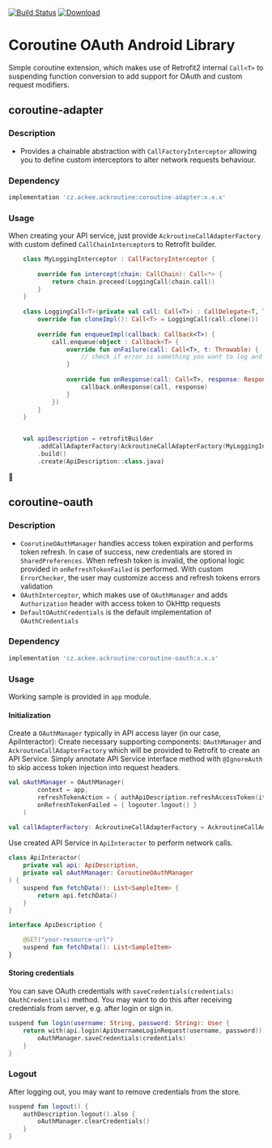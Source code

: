 [![Build Status](https://travis-ci.org/AckeeCZ/ackroutine-adapter.svg?branch=master)](https://travis-ci.org/AckeeCZ/ackroutine-adapter) [ ![Download](https://api.bintray.com/packages/ackeecz/ackroutine-adapter/coroutine-adapter/images/download.svg) ](https://bintray.com/ackeecz/ackroutine-adapter/coroutine-adapter/_latestVersion)

# Coroutine OAuth Android Library
Simple coroutine extension, which makes use of Retrofit2 internal `Call<T>` to suspending function conversion to add support for OAuth and custom request modifiers.

## coroutine-adapter
### Description
- Provides a chainable abstraction with `CallFactoryInterceptor` allowing you to define custom interceptors to alter network requests behaviour.

### Dependency
```groovy
implementation 'cz.ackee.ackroutine:coroutine-adapter:x.x.x'
```

### Usage
When creating your API service, just provide `AckroutineCallAdapterFactory` with custom defined `CallChainInterceptor`s to Retrofit builder.
```kotlin
    class MyLoggingInterceptor : CallFactoryInterceptor {
    
        override fun intercept(chain: CallChain): Call<*> {
            return chain.proceed(LoggingCall(chain.call))
        }
    }
    
    class LoggingCall<T>(private val call: Call<T>) : CallDelegate<T, T>(call) {
        override fun cloneImpl(): Call<T> = LoggingCall(call.clone())
    
        override fun enqueueImpl(callback: Callback<T>) {
            call.enqueue(object : Callback<T> {
                override fun onFailure(call: Call<T>, t: Throwable) {
                    // check if error is something you want to log and proceed
                }
    
                override fun onResponse(call: Call<T>, response: Response<T>) {
                    callback.onResponse(call, response)
                }
            })
        }
    }


    val apiDescription = retrofitBuilder
        .addCallAdapterFactory(AckroutineCallAdapterFactory(MyLoggingInterceptor()))
        .build()
        .create(ApiDescription::class.java)
```
:tada:

## coroutine-oauth
### Description
- `CoorutineOAuthManager` handles access token expiration and performs token refresh. In case of success, new credentials are stored in `SharedPreferences`. When refresh token is invalid, the optional logic provided in `onRefreshTokenFailed` is performed. With custom `ErrorChecker`, the user may customize access and refresh tokens errors validation
- `OAuthInterceptor`, which makes use of `OAuthManager` and adds `Authorization` header with access token to OkHttp requests
- `DefaultOAuthCredentials` is the default implementation of `OAuthCredentials` 

### Dependency
```groovy
implementation 'cz.ackee.ackroutine:coroutine-oauth:x.x.x'
```

### Usage
Working sample is provided in `app` module.

#### Initialization
Create a `OAuthManager` typically in API access layer (in our case, ApiInteractor):
Create necessary supporting components: `OAuthManager` and `AckroutneCallAdapterFactory` which will be provided to Retrofit to create an API Service.
Simply annotate API Service interface method with `@IgnoreAuth` to skip access token injection into request headers.
```kotlin
val oAuthManager = OAuthManager(
        context = app,
        refreshTokenAction = { authApiDescription.refreshAccessToken(it) },
        onRefreshTokenFailed = { logouter.logout() }
    )
    
val callAdapterFactory: AckroutineCallAdapterFactory = AckroutineCallAdapterFactory(OAuthCallInterceptor(oAuthManager))
```
Use created API Service in `ApiInteractor` to perform network calls.
```kotlin
class ApiInteractor(
    private val api: ApiDescription,
    private val oAuthManager: CoroutineOAuthManager
) {
    suspend fun fetchData(): List<SampleItem> {
        return api.fetchData()
    }
}

interface ApiDescription {

    @GET("your-resource-url")
    suspend fun fetchData(): List<SampleItem>
}
```

#### Storing credentials
You can save OAuth credentials with `saveCredentials(credentials: OAuthCredentials)` method. You may want to do this after receiving credentials from server, e.g. after login or sign in.
```kotlin
suspend fun login(username: String, password: String): User {
    return with(api.login(ApiUsernameLoginRequest(username, password))) {
        oAuthManager.saveCredentials(credentials)
    }
}  
```

### Logout
After logging out, you may want to remove credentials from the store.
```kotlin
suspend fun logout() {
    authDescription.logout().also {
        oAuthManager.clearCredentials()
    }
}
```
